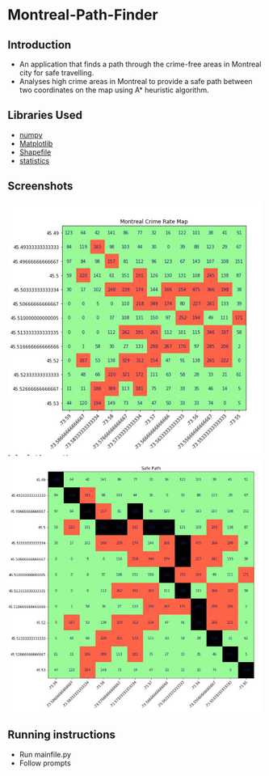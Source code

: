 # Montreal-Path-Finder

## Introduction
* An application that finds a path through the crime-free areas in Montreal city for safe travelling. 
* Analyses high crime areas in Montreal to provide a safe path between two coordinates on the map using A* heuristic algorithm.

## Libraries Used
* [numpy](https://numpy.org/)
* [Matplotlib](https://matplotlib.org/)
* [Shapefile](https://pypi.org/project/pyshp/#the-reader-class)
* [statistics](https://docs.python.org/3/library/statistics.html)

## Screenshots
![](screenshot.png)
![](screenshot2.png)

## Running instructions
* Run mainfile.py
* Follow prompts



